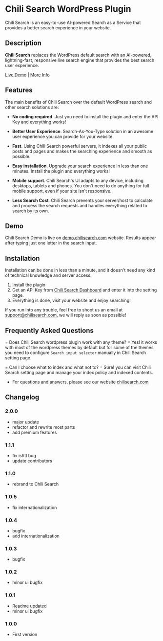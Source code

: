 # Chili Search WordPress Plugin

Chili Search is an easy-to-use AI-powered Search as a Service that provides a better search experience in your website.

## Description

**Chili Search** replaces the WordPress default search with an AI-powered, lightning-fast,  responsive live search engine that provides the best search user experience.

[Live Demo](https://demo.chilisearch.com/) | [More Info](https://chilisearch.com)

## Features

The main benefits of Chili Search over the default WordPress search and other search solutions are:

* **No coding required**. Just you need to install the plugin and enter the API Key and everything works!

* **Better User Experience**. Search-As-You-Type solution in an awesome user experience you can provide for your website.

* **Fast**. Using Chili Search powerful servers, it indexes all your public posts and pages and makes the searching experience and smooth as possible.

* **Easy installation**. Upgrade your search experience in less than one minutes. Install the plugin and everything works!

* **Mobile support**. Chili Search's UI adapts to any device, including desktops, tablets and phones. You don't need to do anything for full mobile support, even if your site isn't responsive.

* **Less Search Cost**. Chili Search prevents your server/host to calculate and process the search requests and handles everything related to search by its own.

## Demo

Chili Search Demo is live on [demo.chilisearch.com](https://demo.chilisearch.com) website. Results appear after typing just one letter in the search input.

## Installation

Installation can be done in less than a minute, and it doesn\'t need any kind of technical knowledge and server access.

1. Install the plugin
2. Get an API Key from [Chili Search Dashboard](https://app.chilisearch.com) and enter it into the setting page.
3. Everything is done, visit your website and enjoy searching!

If you run into any trouble, feel free to shoot us an email at [support@chilisearch.com](mailto:support@chilisearch.com), we will reply as soon as possible!

## Frequently Asked Questions

= Does Chili Search wordpress plugin work with any theme? =
Yes! it works with most of the wordpress themes by default but for some of the themes you need to configure `Search input selector` manually in Chili Search setting page.

= Can I choose what to index and what not to? =
Sure! you can visit Chili Search setting page and manage your index policy and indexed contents.

* For questions and answers, please see our website [chilisearch.com](https://chilisearch.com)

## Changelog

### 2.0.0
* major update
* refactor and rewrite most parts
* add premium features

### 1.1.1
* fix isRtl bug
* update contributors

### 1.1.0
* rebrand to Chili Search

### 1.0.5
* fix internationalization

### 1.0.4
* bugfix
* add internationalization

### 1.0.3
* bugfix

### 1.0.2
* minor ui bugfix

### 1.0.1
* Readme updated
* minor ui bugfix

### 1.0.0
* First version
